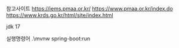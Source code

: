 참고사이트 
https://iems.pmaa.or.kr/
https://www.pmaa.or.kr/index.do
https://www.krds.go.kr/html/site/index.html

jdk 17 

실행명령어
.\mvnw spring-boot:run